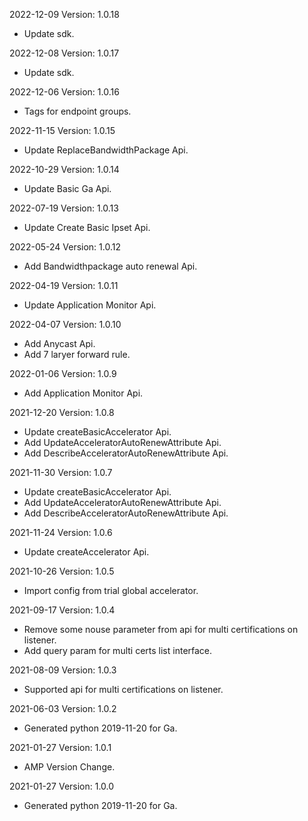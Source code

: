 2022-12-09 Version: 1.0.18
- Update sdk.

2022-12-08 Version: 1.0.17
- Update sdk.

2022-12-06 Version: 1.0.16
- Tags for endpoint groups.

2022-11-15 Version: 1.0.15
- Update ReplaceBandwidthPackage Api.

2022-10-29 Version: 1.0.14
- Update Basic Ga Api.

2022-07-19 Version: 1.0.13
- Update Create Basic Ipset Api.

2022-05-24 Version: 1.0.12
- Add Bandwidthpackage auto renewal Api.

2022-04-19 Version: 1.0.11
- Update Application Monitor Api.

2022-04-07 Version: 1.0.10
- Add Anycast Api.
- Add 7 laryer forward rule.

2022-01-06 Version: 1.0.9
- Add Application Monitor Api.

2021-12-20 Version: 1.0.8
- Update createBasicAccelerator Api.
- Add UpdateAcceleratorAutoRenewAttribute Api.
- Add DescribeAcceleratorAutoRenewAttribute Api.

2021-11-30 Version: 1.0.7
- Update createBasicAccelerator Api.
- Add UpdateAcceleratorAutoRenewAttribute Api.
- Add DescribeAcceleratorAutoRenewAttribute Api.

2021-11-24 Version: 1.0.6
- Update createAccelerator Api.

2021-10-26 Version: 1.0.5
- Import config from trial global accelerator.

2021-09-17 Version: 1.0.4
- Remove some nouse parameter from api for multi certifications on listener.
- Add query param for multi certs list interface.

2021-08-09 Version: 1.0.3
- Supported api for multi certifications on listener.

2021-06-03 Version: 1.0.2
- Generated python 2019-11-20 for Ga.

2021-01-27 Version: 1.0.1
- AMP Version Change.

2021-01-27 Version: 1.0.0
- Generated python 2019-11-20 for Ga.

